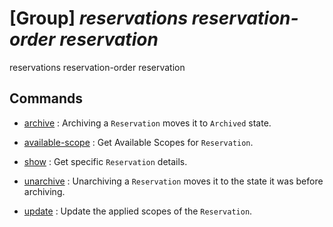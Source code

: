 # [Group] _reservations reservation-order reservation_

reservations reservation-order reservation

## Commands

- [archive](/Commands/reservations/reservation-order/reservation/_archive.md)
: Archiving a `Reservation` moves it to `Archived` state.

- [available-scope](/Commands/reservations/reservation-order/reservation/_available-scope.md)
: Get Available Scopes for `Reservation`.


- [show](/Commands/reservations/reservation-order/reservation/_show.md)
: Get specific `Reservation` details.

- [unarchive](/Commands/reservations/reservation-order/reservation/_unarchive.md)
: Unarchiving a `Reservation` moves it to the state it was before archiving.


- [update](/Commands/reservations/reservation-order/reservation/_update.md)
: Update the applied scopes of the `Reservation`.
